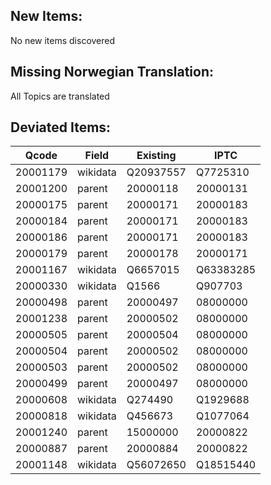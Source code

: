 
New Items:
----------
No new items discovered

Missing Norwegian Translation:
------------------------------
All Topics are translated

Deviated Items:
---------------

| Qcode | Field | Existing | IPTC |
| ----- | ----- | -------- | ---- |
| 20001179 | wikidata | Q20937557 | Q7725310 |
| 20001200 | parent | 20000118 | 20000131 |
| 20000175 | parent | 20000171 | 20000183 |
| 20000184 | parent | 20000171 | 20000183 |
| 20000186 | parent | 20000171 | 20000183 |
| 20000179 | parent | 20000178 | 20000171 |
| 20001167 | wikidata | Q6657015 | Q63383285 |
| 20000330 | wikidata | Q1566 | Q907703 |
| 20000498 | parent | 20000497 | 08000000 |
| 20001238 | parent | 20000502 | 08000000 |
| 20000505 | parent | 20000504 | 08000000 |
| 20000504 | parent | 20000502 | 08000000 |
| 20000503 | parent | 20000502 | 08000000 |
| 20000499 | parent | 20000497 | 08000000 |
| 20000608 | wikidata | Q274490 | Q1929688 |
| 20000818 | wikidata | Q456673 | Q1077064 |
| 20001240 | parent | 15000000 | 20000822 |
| 20000887 | parent | 20000884 | 20000822 |
| 20001148 | wikidata | Q56072650 | Q18515440 |